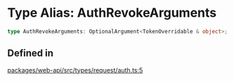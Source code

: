 # Type Alias: AuthRevokeArguments

```ts
type AuthRevokeArguments: OptionalArgument<TokenOverridable & object>;
```

## Defined in

[packages/web-api/src/types/request/auth.ts:5](https://github.com/slackapi/node-slack-sdk/blob/7b348598b763c2b7545d1042b5f0429775cfa62c/packages/web-api/src/types/request/auth.ts#L5)

